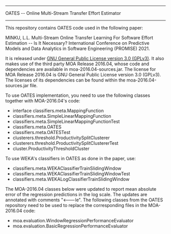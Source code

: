 
************************************************************
OATES -- Online Multi-Stream Transfer Effort Estimator
************************************************************

This repository contains OATES code used in the following paper:

MINKU, L.L. Multi-Stream Online Transfer Learning For Software Effort Estimation -- Is It Necessary? International Conference on Predictive Models and Data Analytics in Software Engineering (PROMISE) 2021.

It is released under [GNU General Public License version 3.0 (GPLv3)](license-gpl-3.0.txt). It also makes use of the third party MOA Release 2016.04, whose code and dependencies are available in moa-2016.04-sources.jar. The license for MOA Release 2016.04 is GNU General Public License version 3.0 (GPLv3). The licenses of its dependencies can be found within the moa-2016.04-sources.jar file.

To use OATES implementation, you need to use the following classes together with MOA-2016.04's code:

- interface classifiers.meta.MappingFunction
- classifiers.meta.SimpleLinearMappingFunction
- classifiers.meta.SimpleLinearMappingFunctionTest
- classifiers.meta.OATES
- classifiers.meta.OATESTest
- clusterers.threshold.ProductivitySplitClusterer
- clusterers.threshold.ProductivitySplitClustererTest
- cluster.ProductivityThresholdCluster

To use WEKA's classifiers in OATES as done in the paper, use:

- classifiers.meta.WEKAClassifierTrainSlidingWindow
- classifiers.meta.WEKAClassifierTrainSlidingWindowTest
- classifiers.meta.WEKALogClassifierTrainSlidingWindow

The MOA-2016.04 classes below were updated to report mean absolute error of the regression predictions in the log scale. The updates are annotated with comments "<---le". The following classes from the OATES repository need to be used to replace the corresponding files in the MOA-2016.04 code:

- moa.evaluation.WindowRegressionPerformanceEvaluator
- moa.evaluation.BasicRegressionPerformanceEvaluator

